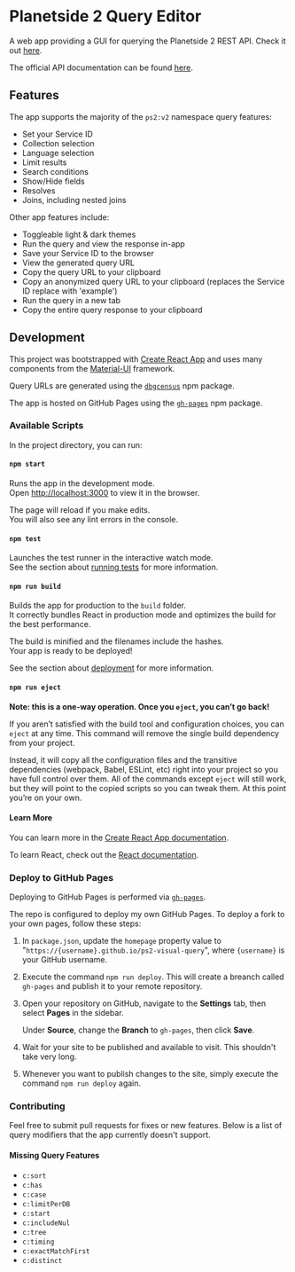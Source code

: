 # Planetside  2 Query Editor

A web app providing a GUI for querying the Planetside 2 REST API. Check it out [here](https://eating-coleslaw.github.io/ps2-visual-query/).

The official API documentation can be found [here](https://census.daybreakgames.com/).

## Features

The app supports the majority of the `ps2:v2` namespace query features:

- Set your Service ID
- Collection selection
- Language selection
- Limit results
- Search conditions
- Show/Hide fields
- Resolves
- Joins, including nested joins

Other app features include:

- Toggleable light & dark themes
- Run the query and view the response in-app
- Save your Service ID to the browser
- View the generated query URL
- Copy the query URL to your clipboard
- Copy an anonymized query URL to your clipboard (replaces the Service ID replace with 'example')
- Run the query in a new tab
- Copy the entire query response to your clipboard

## Development

This project was bootstrapped with [Create React App](https://github.com/facebook/create-react-app) and uses many components from the [Material-UI](https://material-ui.com/) framework.

Query URLs are generated using the [`dbgcensus`](https://www.npmjs.com/package/dbgcensus) npm package.

The app is hosted on GitHub Pages using the [`gh-pages`](https://www.npmjs.com/package/gh-pages?activeTab=readme) npm package.

### Available Scripts

In the project directory, you can run:

#### `npm start`

Runs the app in the development mode.\
Open [http://localhost:3000](http://localhost:3000) to view it in the browser.

The page will reload if you make edits.\
You will also see any lint errors in the console.

#### `npm test`

Launches the test runner in the interactive watch mode.\
See the section about [running tests](https://facebook.github.io/create-react-app/docs/running-tests) for more information.

#### `npm run build`

Builds the app for production to the `build` folder.\
It correctly bundles React in production mode and optimizes the build for the best performance.

The build is minified and the filenames include the hashes.\
Your app is ready to be deployed!

See the section about [deployment](https://facebook.github.io/create-react-app/docs/deployment) for more information.

#### `npm run eject`

**Note: this is a one-way operation. Once you `eject`, you can’t go back!**

If you aren’t satisfied with the build tool and configuration choices, you can `eject` at any time. This command will remove the single build dependency from your project.

Instead, it will copy all the configuration files and the transitive dependencies (webpack, Babel, ESLint, etc) right into your project so you have full control over them. All of the commands except `eject` will still work, but they will point to the copied scripts so you can tweak them. At this point you’re on your own.

#### Learn More

You can learn more in the [Create React App documentation](https://facebook.github.io/create-react-app/docs/getting-started).

To learn React, check out the [React documentation](https://reactjs.org/).

### Deploy to GitHub Pages

Deploying to GitHub Pages is performed via [`gh-pages`](https://www.npmjs.com/package/gh-pages?activeTab=readme).

The repo is configured to deploy my own GitHub Pages. To deploy a fork to your own pages, follow these steps:

1. In `package.json`, update the `homepage` property value to "`https://{username}.github.io/ps2-visual-query`", where `{username}` is your GitHub username.
2. Execute the command `npm run deploy`. This will create a breanch called `gh-pages` and publish it to your remote repository.
3. Open your repository on GitHub, navigate to the __Settings__ tab, then select __Pages__ in the sidebar.

   Under __Source__, change the __Branch__ to `gh-pages`, then click __Save__.

4. Wait for your site to be published and available to visit. This shouldn't take very long.
5. Whenever you want to publish changes to the site, simply execute the command `npm run deploy` again.

### Contributing

Feel free to submit pull requests for fixes or new features. Below is a list of query modifiers that the app currently doesn't support.

#### Missing Query Features

- `c:sort`
- `c:has`
- `c:case`
- `c:limitPerDB`
- `c:start`
- `c:includeNul`
- `c:tree`
- `c:timing`
- `c:exactMatchFirst`
- `c:distinct`
